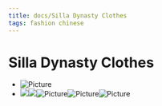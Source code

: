 ```yaml
---
title: docs/Silla Dynasty Clothes
tags: fashion chinese
---
```


# Silla Dynasty Clothes

- ![Picture](https://chinafashion.weebly.com/uploads/8/2/7/4/8274535/1445440.jpg?421)
- ![](https://you.stonybrook.edu/changanculture/files/2018/05/Screen-Shot-2018-05-01-at-7.21.59-AM-1ezm02n-226x300.png)![](https://you.stonybrook.edu/changanculture/files/2018/05/be17d6624b00288755fcecae8c57e4f5-1axnwk7-300x291.jpg)![Picture](http://easociety.weebly.com/uploads/1/5/7/3/15732188/8650068.jpg?269)![Picture](http://easociety.weebly.com/uploads/1/5/7/3/15732188/3199380.jpg?430)![Picture](http://easociety.weebly.com/uploads/1/5/7/3/15732188/1707864.png?502)